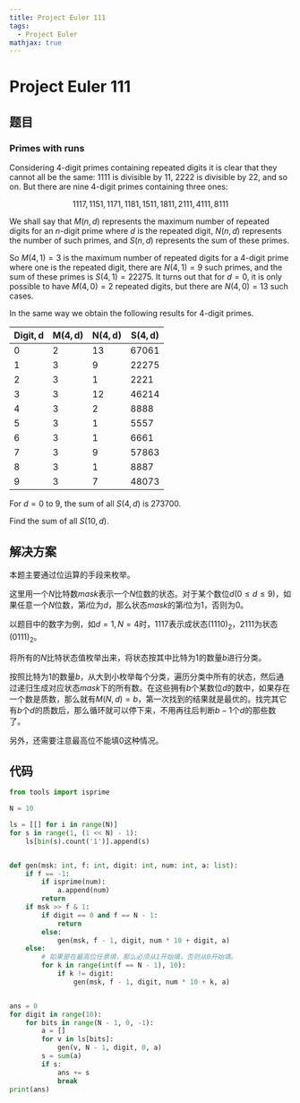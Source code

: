 ```yaml
---
title: Project Euler 111
tags:
  - Project Euler
mathjax: true
---
```

<escape><!-- more --></escape>
    
# Project Euler 111
## 题目
### Primes with runs


Considering $4$-digit primes containing repeated digits it is clear that they cannot all be the same: $1111$ is divisible by $11$, $2222$ is divisible by $22$, and so on. But there are nine $4$-digit primes containing three ones:

$$1117, 1151, 1171, 1181, 1511, 1811, 2111, 4111, 8111$$

We shall say that $M(n, d)$ represents the maximum number of repeated digits for an $n$-digit prime where $d$ is the repeated digit, $N(n, d)$ represents the number of such primes, and $S(n, d)$ represents the sum of these primes.

So $M(4, 1) = 3$ is the maximum number of repeated digits for a $4$-digit prime where one is the repeated digit, there are $N(4, 1) = 9$ such primes, and the sum of these primes is $S(4, 1) = 22275$. It turns out that for $d = 0$, it is only possible to have $M(4, 0) = 2$ repeated digits, but there are $N(4, 0) = 13$ such cases.

In the same way we obtain the following results for $4$-digit primes.

|$\mathbf{Digit, d}$|$\mathbf{M(4, d)}$|$\mathbf{N(4, d)}$|$\mathbf{S(4, d)}$|
|-|-|-|-|
|$0$|$2$|$13$|$67061$|
|$1$|$3$|$9$|$22275$|
|$2$|$3$|$1$|$2221$|
|$3$|$3$|$12$|$46214$|
|$4$|$3$|$2$|$8888$|
|$5$|$3$|$1$|$5557$|
|$6$|$3$|$1$|$6661$|
|$7$|$3$|$9$|$57863$|
|$8$|$3$|$1$|$8887$|
|$9$|$3$|$7$|$48073$|

For $d = 0$ to $9$, the sum of all $S(4, d)$ is $273700$.

Find the sum of all $S(10, d)$.



## 解决方案

本题主要通过位运算的手段来枚举。

这里用一个$N$比特数$mask$表示一个$N$位数的状态。对于某个数位$d(0\leq d\leq 9)$，如果任意一个$N$位数，第$i$位为$d$，那么状态$mask$的第$i$位为$1$，否则为$0$。

以题目中的数字为例，如$d=1,N=4$时，$1117$表示成状态$(1110)_2$，$2111$为状态$(0111)_2$。

将所有的$N$比特状态值枚举出来，将状态按其中比特为$1$的数量$b$进行分类。

按照比特为$1$的数量$b$，从大到小枚举每个分类，遍历分类中所有的状态，然后通过递归生成对应状态$mask$下的所有数。在这些拥有$b$个某数位$d$的数中，如果存在一个数是质数，那么就有$M(N,d)=b$，第一次找到的结果就是最优的。找完其它有$b$个$d$的质数后，那么循环就可以停下来，不用再往后判断$b-1$个$d$的那些数了。

另外，还需要注意最高位不能填$0$这种情况。

## 代码


```py
from tools import isprime

N = 10

ls = [[] for i in range(N)]
for s in range(1, (1 << N) - 1):
    ls[bin(s).count('1')].append(s)


def gen(msk: int, f: int, digit: int, num: int, a: list):
    if f == -1:
        if isprime(num):
            a.append(num)
        return
    if msk >> f & 1:
        if digit == 0 and f == N - 1:
            return
        else:
            gen(msk, f - 1, digit, num * 10 + digit, a)
    else:
        # 如果是在最高位任意填，那么必须从1开始填，否则从0开始填。
        for k in range(int(f == N - 1), 10):
            if k != digit:
                gen(msk, f - 1, digit, num * 10 + k, a)


ans = 0
for digit in range(10):
    for bits in range(N - 1, 0, -1):
        a = []
        for v in ls[bits]:
            gen(v, N - 1, digit, 0, a)
        s = sum(a)
        if s:
            ans += s
            break
print(ans)

```